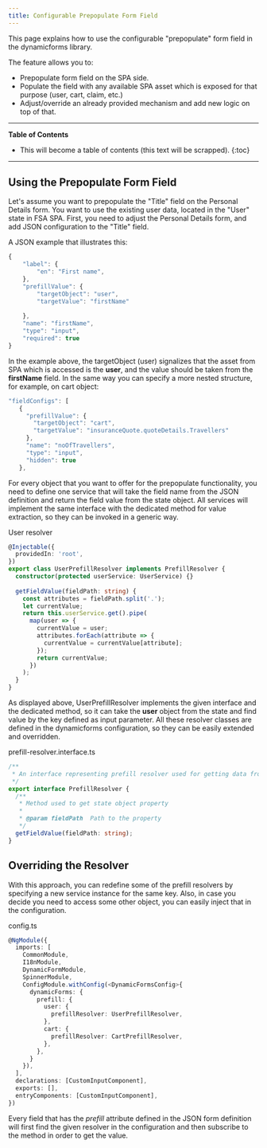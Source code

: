 ```yaml
---
title: Configurable Prepopulate Form Field 
---
```


This page explains how to use the configurable "prepopulate" form field in the dynamicforms library. 

The feature allows you to:

- Prepopulate form field on the SPA side.
- Populate the field with any available SPA asset which is exposed for that purpose (user, cart, claim, etc.)
- Adjust/override an already provided mechanism and add new logic on top of that.

***

**Table of Contents**

- This will become a table of contents (this text will be scrapped).
{:toc}

***

## Using the Prepopulate Form Field

Let's assume you want to prepopulate the "Title" field on the Personal Details form. You want to use the existing user data, located in the "User" state in FSA SPA. First, you need to adjust the Personal Details form, and add JSON configuration to the "Title" field.

A JSON example that illustrates this:

```typescript
{
    "label": {
        "en": "First name",
    },
    "prefillValue": {
        "targetObject": "user",
        "targetValue": "firstName"
 
    },
    "name": "firstName",
    "type": "input",
    "required": true
}
```

In the example above, the targetObject (user) signalizes that the asset from SPA which is accessed is the **user**, and the value should be taken from the **firstName** field. In the same way you can specify a more nested structure, for example, on cart object:

```typescript
"fieldConfigs": [
   {
     "prefillValue": {
       "targetObject": "cart",
       "targetValue": "insuranceQuote.quoteDetails.Travellers"
     },
     "name": "noOfTravellers",
     "type": "input",
     "hidden": true
   },
```

For every object that you want to offer for the prepopulate functionality, you need to define one service that will take the field name from the JSON definition and return the field value from the state object. All services will implement the same interface with the dedicated method for value extraction, so they can be invoked in a generic way.

User resolver

```typescript
@Injectable({
  providedIn: 'root',
})
export class UserPrefillResolver implements PrefillResolver {
  constructor(protected userService: UserService) {}
 
  getFieldValue(fieldPath: string) {
    const attributes = fieldPath.split('.');
    let currentValue;
    return this.userService.get().pipe(
      map(user => {
        currentValue = user;
        attributes.forEach(attribute => {
          currentValue = currentValue[attribute];
        });
        return currentValue;
      })
    );
  }
}
```

As displayed above, UserPrefillResolver implements the given interface and the dedicated method, so it can take the **user** object from the state and find value by the key defined as input parameter. All these resolver classes are defined in the dynamicforms configuration, so they can be easily extended and overridden.

prefill-resolver.interface.ts

```typescript
/**
 * An interface representing prefill resolver used for getting data from application state.
 */
export interface PrefillResolver {
  /**
   * Method used to get state object property
   *
   * @param fieldPath  Path to the property
   */
  getFieldValue(fieldPath: string);
}
```

## Overriding the Resolver 

With this approach, you can redefine some of the prefill resolvers by specifying a new service instance for the same key. Also, in case you decide you need to access some other object, you can easily inject that in the configuration. 

config.ts

```typescript
@NgModule({
  imports: [
    CommonModule,
    I18nModule,
    DynamicFormModule,
    SpinnerModule,
    ConfigModule.withConfig(<DynamicFormsConfig>{ 
      dynamicForms: {
        prefill: {
          user: {
            prefillResolver: UserPrefillResolver,
          },
          cart: {
            prefillResolver: CartPrefillResolver,
          },
        },
      }
    }),
  ],
  declarations: [CustomInputComponent],
  exports: [],
  entryComponents: [CustomInputComponent],
})
```

Every field that has the *prefill* attribute defined in the JSON form definition will first find the given resolver in the configuration and then subscribe to the method in order to get the value.